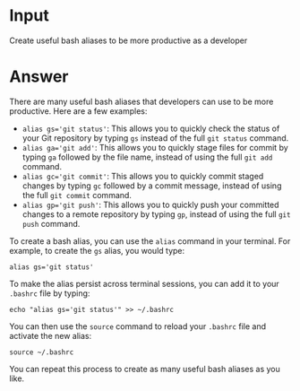# Input

Create useful bash aliases to be more productive as a developer

# Answer

There are many useful bash aliases that developers can use to be more productive. Here are a few examples:

-   `alias gs='git status'`: This allows you to quickly check the status of your Git repository by typing `gs` instead of the full `git status` command.
-   `alias ga='git add'`: This allows you to quickly stage files for commit by typing `ga` followed by the file name, instead of using the full `git add` command.
-   `alias gc='git commit'`: This allows you to quickly commit staged changes by typing `gc` followed by a commit message, instead of using the full `git commit` command.
-   `alias gp='git push'`: This allows you to quickly push your committed changes to a remote repository by typing `gp`, instead of using the full `git push` command.

To create a bash alias, you can use the `alias` command in your terminal. For example, to create the `gs` alias, you would type:

```
alias gs='git status'

```

To make the alias persist across terminal sessions, you can add it to your `.bashrc` file by typing:

```
echo "alias gs='git status'" >> ~/.bashrc

```

You can then use the `source` command to reload your `.bashrc` file and activate the new alias:

```
source ~/.bashrc

```

You can repeat this process to create as many useful bash aliases as you like.